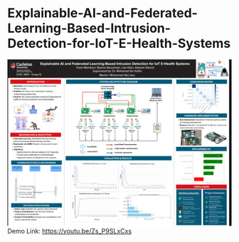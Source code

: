 # Explainable-AI-and-Federated-Learning-Based-Intrusion-Detection-for-IoT-E-Health-Systems
![Project Overview](project-overview.png)
Demo Link: https://youtu.be/Zs_P9SLxCxs
